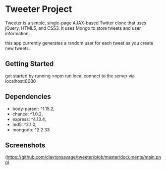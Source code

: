 # Tweeter Project

Tweeter is a simple, single-page AJAX-based Twitter clone that uses jQuery, HTML5, and CSS3. It uses Mongo to store tweets and user information.

this app currently generates a random user for each tweet as you create new tweets.



## Getting Started

get started by running >npm run local
connect to the server via localhost:8080

## Dependencies

- body-parser: ^1.15.2,
- chance: ^1.0.2,
- express: ^4.13.4,
- md5: ^2.1.0,
- mongodb: ^2.2.33

## Screenshots

(https://github.com/claytonsavage/tweeter/blob/master/documents/main.png)